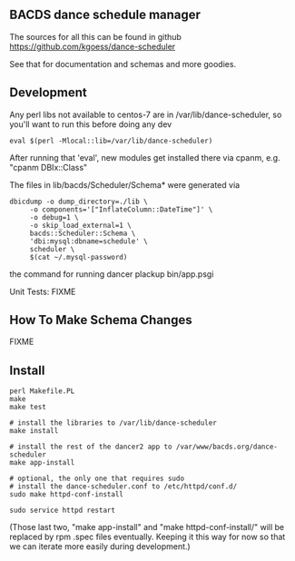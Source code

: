 BACDS dance schedule manager
----

The sources for all this can be found in github https://github.com/kgoess/dance-scheduler

See that for documentation and schemas and more goodies.

Development
----


Any perl libs not available to centos-7 are in /var/lib/dance-scheduler,
so you'll want to run this before doing any dev

    eval $(perl -Mlocal::lib=/var/lib/dance-scheduler)

After running that 'eval', new modules get installed there via cpanm, e.g.
"cpanm DBIx::Class"

The files in lib/bacds/Scheduler/Schema\* were generated via

    dbicdump -o dump_directory=./lib \
         -o components='["InflateColumn::DateTime"]' \
         -o debug=1 \
         -o skip_load_external=1 \
         bacds::Scheduler::Schema \
         'dbi:mysql:dbname=schedule' \
         scheduler \
         $(cat ~/.mysql-password)

the command for running dancer 
    plackup bin/app.psgi

Unit Tests: FIXME

How To Make Schema Changes
----

FIXME


Install
----

    perl Makefile.PL
    make
    make test

    # install the libraries to /var/lib/dance-scheduler
    make install

    # install the rest of the dancer2 app to /var/www/bacds.org/dance-scheduler
    make app-install

    # optional, the only one that requires sudo
    # install the dance-scheduler.conf to /etc/httpd/conf.d/
    sudo make httpd-conf-install

    sudo service httpd restart

(Those last two, "make app-install" and "make httpd-conf-install/" will be
replaced by rpm .spec files eventually. Keeping it this way for now so that we
can iterate more easily during development.)
